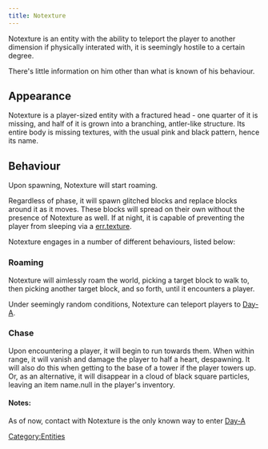 ```yaml
---
title: Notexture
---
```


Notexture is an entity with the ability to teleport the player to
another dimension if physically interated with, it is seemingly hostile
to a certain degree.

There's little information on him other than what is known of his
behaviour.

## Appearance

Notexture is a player-sized entity with a fractured head - one quarter
of it is missing, and half of it is grown into a branching, antler-like
structure. Its entire body is missing textures, with the usual pink and
black pattern, hence its name.

## Behaviour

Upon spawning, Notexture will start roaming.

Regardless of phase, it will spawn glitched blocks and replace blocks
around it as it moves. These blocks will spread on their own without the
presence of Notexture as well. If at night, it is capable of preventing
the player from sleeping via a [err.texture](err.sleep "wikilink").

Notexture engages in a number of different behaviours, listed below:

### Roaming

Notexture will aimlessly roam the world, picking a target block to walk
to, then picking another target block, and so forth, until it encounters
a player.

Under seemingly random conditions, Notexture can teleport players to
[Day-A](Day_A "wikilink").

### Chase

Upon encountering a player, it will begin to run towards them. When
within range, it will vanish and damage the player to half a heart,
despawning. It will also do this when getting to the base of a tower if
the player towers up. Or, as an alternative, it will disappear in a
cloud of black square particles, leaving an item name.null in the
player's inventory.

#### Notes:

As of now, contact with Notexture is the only known way to enter
[Day-A](Day_A "wikilink")

[Category:Entities](Category:Entities "wikilink")